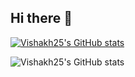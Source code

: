 ## Hi there 👋

[![Vishakh25's GitHub stats](https://github-readme-stats.vercel.app/api?username=Vishakh25)](https://github.com/Vishakh25/github-readme-stats)

![Vishakh25's GitHub stats](https://github-readme-stats.vercel.app/api?username=Vishakh25&show_icons=true)
